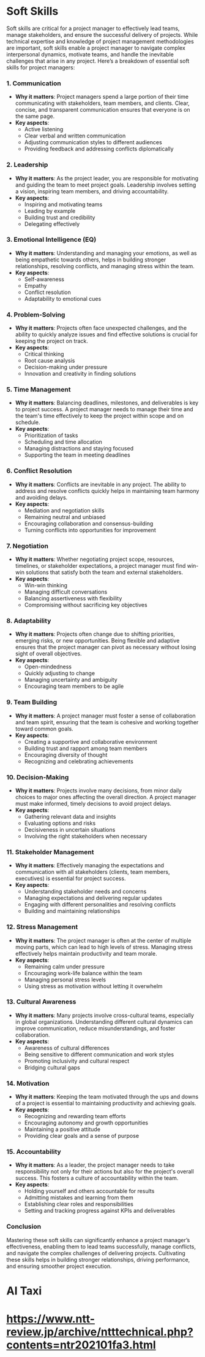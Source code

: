 # Soft Skills

Soft skills are critical for a project manager to effectively lead teams, manage stakeholders, and ensure the successful delivery of projects. While technical expertise and knowledge of project management methodologies are important, soft skills enable a project manager to navigate complex interpersonal dynamics, motivate teams, and handle the inevitable challenges that arise in any project. Here’s a breakdown of essential soft skills for project managers:

### 1. **Communication**
   - **Why it matters**: Project managers spend a large portion of their time communicating with stakeholders, team members, and clients. Clear, concise, and transparent communication ensures that everyone is on the same page.
   - **Key aspects**:
     - Active listening
     - Clear verbal and written communication
     - Adjusting communication styles to different audiences
     - Providing feedback and addressing conflicts diplomatically

### 2. **Leadership**
   - **Why it matters**: As the project leader, you are responsible for motivating and guiding the team to meet project goals. Leadership involves setting a vision, inspiring team members, and driving accountability.
   - **Key aspects**:
     - Inspiring and motivating teams
     - Leading by example
     - Building trust and credibility
     - Delegating effectively

### 3. **Emotional Intelligence (EQ)**
   - **Why it matters**: Understanding and managing your emotions, as well as being empathetic towards others, helps in building stronger relationships, resolving conflicts, and managing stress within the team.
   - **Key aspects**:
     - Self-awareness
     - Empathy
     - Conflict resolution
     - Adaptability to emotional cues

### 4. **Problem-Solving**
   - **Why it matters**: Projects often face unexpected challenges, and the ability to quickly analyze issues and find effective solutions is crucial for keeping the project on track.
   - **Key aspects**:
     - Critical thinking
     - Root cause analysis
     - Decision-making under pressure
     - Innovation and creativity in finding solutions

### 5. **Time Management**
   - **Why it matters**: Balancing deadlines, milestones, and deliverables is key to project success. A project manager needs to manage their time and the team's time effectively to keep the project within scope and on schedule.
   - **Key aspects**:
     - Prioritization of tasks
     - Scheduling and time allocation
     - Managing distractions and staying focused
     - Supporting the team in meeting deadlines

### 6. **Conflict Resolution**
   - **Why it matters**: Conflicts are inevitable in any project. The ability to address and resolve conflicts quickly helps in maintaining team harmony and avoiding delays.
   - **Key aspects**:
     - Mediation and negotiation skills
     - Remaining neutral and unbiased
     - Encouraging collaboration and consensus-building
     - Turning conflicts into opportunities for improvement

### 7. **Negotiation**
   - **Why it matters**: Whether negotiating project scope, resources, timelines, or stakeholder expectations, a project manager must find win-win solutions that satisfy both the team and external stakeholders.
   - **Key aspects**:
     - Win-win thinking
     - Managing difficult conversations
     - Balancing assertiveness with flexibility
     - Compromising without sacrificing key objectives

### 8. **Adaptability**
   - **Why it matters**: Projects often change due to shifting priorities, emerging risks, or new opportunities. Being flexible and adaptive ensures that the project manager can pivot as necessary without losing sight of overall objectives.
   - **Key aspects**:
     - Open-mindedness
     - Quickly adjusting to change
     - Managing uncertainty and ambiguity
     - Encouraging team members to be agile

### 9. **Team Building**
   - **Why it matters**: A project manager must foster a sense of collaboration and team spirit, ensuring that the team is cohesive and working together toward common goals.
   - **Key aspects**:
     - Creating a supportive and collaborative environment
     - Building trust and rapport among team members
     - Encouraging diversity of thought
     - Recognizing and celebrating achievements

### 10. **Decision-Making**
   - **Why it matters**: Projects involve many decisions, from minor daily choices to major ones affecting the overall direction. A project manager must make informed, timely decisions to avoid project delays.
   - **Key aspects**:
     - Gathering relevant data and insights
     - Evaluating options and risks
     - Decisiveness in uncertain situations
     - Involving the right stakeholders when necessary

### 11. **Stakeholder Management**
   - **Why it matters**: Effectively managing the expectations and communication with all stakeholders (clients, team members, executives) is essential for project success.
   - **Key aspects**:
     - Understanding stakeholder needs and concerns
     - Managing expectations and delivering regular updates
     - Engaging with different personalities and resolving conflicts
     - Building and maintaining relationships

### 12. **Stress Management**
   - **Why it matters**: The project manager is often at the center of multiple moving parts, which can lead to high levels of stress. Managing stress effectively helps maintain productivity and team morale.
   - **Key aspects**:
     - Remaining calm under pressure
     - Encouraging work-life balance within the team
     - Managing personal stress levels
     - Using stress as motivation without letting it overwhelm

### 13. **Cultural Awareness**
   - **Why it matters**: Many projects involve cross-cultural teams, especially in global organizations. Understanding different cultural dynamics can improve communication, reduce misunderstandings, and foster collaboration.
   - **Key aspects**:
     - Awareness of cultural differences
     - Being sensitive to different communication and work styles
     - Promoting inclusivity and cultural respect
     - Bridging cultural gaps

### 14. **Motivation**
   - **Why it matters**: Keeping the team motivated through the ups and downs of a project is essential to maintaining productivity and achieving goals.
   - **Key aspects**:
     - Recognizing and rewarding team efforts
     - Encouraging autonomy and growth opportunities
     - Maintaining a positive attitude
     - Providing clear goals and a sense of purpose

### 15. **Accountability**
   - **Why it matters**: As a leader, the project manager needs to take responsibility not only for their actions but also for the project's overall success. This fosters a culture of accountability within the team.
   - **Key aspects**:
     - Holding yourself and others accountable for results
     - Admitting mistakes and learning from them
     - Establishing clear roles and responsibilities
     - Setting and tracking progress against KPIs and deliverables

### Conclusion
Mastering these soft skills can significantly enhance a project manager’s effectiveness, enabling them to lead teams successfully, manage conflicts, and navigate the complex challenges of delivering projects. Cultivating these skills helps in building stronger relationships, driving performance, and ensuring smoother project execution.

# AI Taxi
# https://www.ntt-review.jp/archive/ntttechnical.php?contents=ntr202101fa3.html
